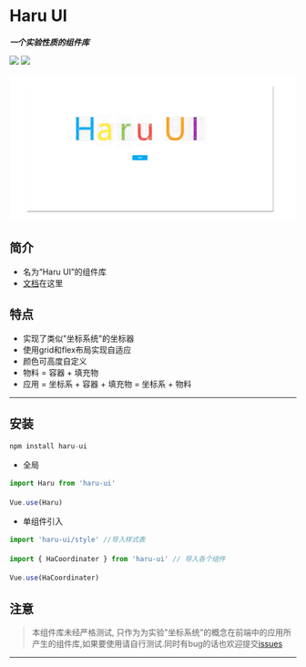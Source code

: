 # Haru UI

_**一个实验性质的组件库**_

![](https://img.shields.io/github/package-json/v/JDong-chen/Haru-UI.svg?)   ![](https://img.shields.io/github/license/JDong-chen/Haru-UI.svg?logo=MIT)

![头图](./Haru-UI.png)

## 简介

- 名为“Haru UI”的组件库
- [文档](https://hydrousdelta.github.io/Haru-UI)在这里
<!-- - [sample]()在这里 -->

## 特点

- 实现了类似"坐标系统"的坐标器
- 使用grid和flex布局实现自适应
- 颜色可高度自定义
- 物料 = 容器 + 填充物
- 应用 = 坐标系 + 容器 + 填充物 = 坐标系 + 物料

---

## 安装

```js
npm install haru-ui
```

- 全局

```js
import Haru from 'haru-ui'

Vue.use(Haru)
```

- 单组件引入

```js
import 'haru-ui/style' //导入样式表

import { HaCoordinater } from 'haru-ui' // 导入各个组件

Vue.use(HaCoordinater)
```

## 注意

> 本组件库未经严格测试, 只作为为实验"坐标系统"的概念在前端中的应用所产生的组件库,如果要使用请自行测试.同时有bug的话也欢迎提交[issues](https://github.com/HydrousDelta/Haru-UI/issues)

---

